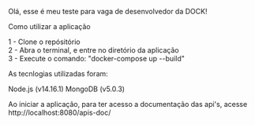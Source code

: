 Olá, esse é meu teste para vaga de desenvolvedor da DOCK!

Como utilizar a aplicação

1 - Clone o repósitório\
2 - Abra o terminal, e entre no diretório da aplicação\
3 - Execute o comando: "docker-compose up --build"

As tecnlogias utilizadas foram:

Node.js (v14.16.1)
MongoDB (v5.0.3)

Ao iniciar a aplicação, para ter acesso a documentação das api's, acesse http://localhost:8080/apis-doc/